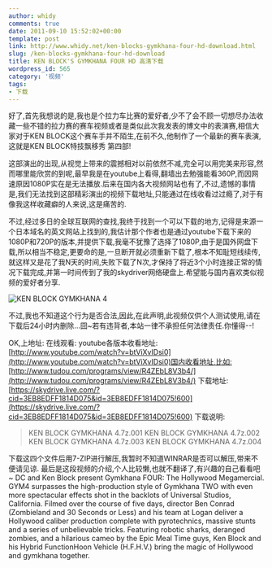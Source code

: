 ```yaml
---
author: whidy
comments: true
date: 2011-09-10 15:52:02+00:00
template: post
link: http://www.whidy.net/ken-blocks-gymkhana-four-hd-download.html
slug: /ken-blocks-gymkhana-four-hd-download
title: KEN BLOCK'S GYMKHANA FOUR HD 高清下载
wordpress_id: 565
category: '视频'
tags:
- 下载
---
```


好了,首先我想说的是,我也是个拉力车比赛的爱好者,少不了会不顾一切想尽办法收藏一些不错的拉力赛的赛车视频或者是类似此次我发表的博文中的表演赛,相信大家对于KEN BLOCK这个赛车手并不陌生,在前不久,他制作了一个最新的赛车表演,这就是KEN BLOCK特技飘移秀 第四部!

这部演出的出现,从视觉上带来的震撼相对以前依然不减,完全可以用完美来形容,然而哪里能欣赏的到呢,最早我是在youtube上看得,翻墙出去勉强能看360P,而因网速原因1080P实在是无法播放.后来在国内各大视频网站也有了,不过,遗憾的事情是,我们无法找到这部精彩演出的视频下载地址,只能通过在线收看过过瘾了,对于有像我这样收藏癖的人来说,这是痛苦的.

不过,经过多日的全球互联网的查找,我终于找到一个可以下载的地方,记得是来源一个日本域名的英文网站上找到的,我估计那个作者也是通过youtube下载下来的1080P和720P的版本,并提供下载,我毫不犹豫了选择了1080P,由于是国外网盘下载,所以相当不稳定,更要命的是,一旦断开就必须重新下载了,根本不知耻短线续传,就这样又是花了我N天的时间,失败下载了N次,才保持了将近3个小时连接正常的情况下载完成,并第一时间传到了我的skydriver网络硬盘上.希望能与国内喜欢类似视频的爱好者分享.

![KEN BLOCK GYMKHANA 4](https://www.whidy.net/wp-content/uploads/2011/09/KEN-BLOCK-GYMKHANA-4-500x312.jpg)

不过,我也不知道这个行为是否合法,因此,在此声明,此视频仅供个人测试使用,请在下载后24小时内删除...囧~若有违背者,本站一律不承担任何法律责任.你懂得--!

OK,上地址:
在线观看:
youtube各版本收看地址:[http://www.youtube.com/watch?v=btViXvIDsi0](http://www.youtube.com/watch?v=btViXvIDsi0)国内收看地址,比如:[http://www.tudou.com/programs/view/R4ZEbL8V3b4/](http://www.tudou.com/programs/view/R4ZEbL8V3b4/)
下载地址:[https://skydrive.live.com/?cid=3EB8EDFF1814D075&id=3EB8EDFF1814D075!600](https://skydrive.live.com/?cid=3EB8EDFF1814D075&id=3EB8EDFF1814D075!600)
下载说明:


<blockquote>KEN BLOCK GYMKHANA 4.7z.001
KEN BLOCK GYMKHANA 4.7z.002
KEN BLOCK GYMKHANA 4.7z.003
KEN BLOCK GYMKHANA 4.7z.004</blockquote>


下载这四个文件后用7-ZIP进行解压,我暂时不知道WINRAR是否可以解压,带来不便请见谅.
最后是这段视频的介绍,个人比较懒,也就不翻译了,有兴趣的自己看看吧~
DC and Ken Block present Gymkhana FOUR: The Hollywood Megamercial.
GYM4 surpasses the high-production style of Gymkhana TWO with even more spectacular effects shot in the backlots of Universal Studios, California.
Filmed over the course of five days, director Ben Conrad
(Zombieland and 30 Seconds or Less) and his team at Logan deliver a Hollywood caliber production complete with pyrotechnics, massive stunts and a series of unbelievable tricks.
Featuring robotic sharks, deranged zombies, and a hilarious cameo by the Epic Meal Time guys, Ken Block and his Hybrid FunctionHoon Vehicle (H.F.H.V.) bring the magic of Hollywood and gymkhana together.
